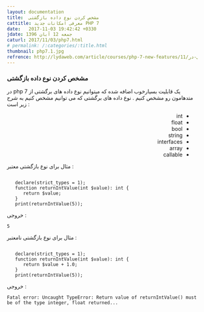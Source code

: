 ```yaml
---
layout: documentation
title:  مشخص کردن نوع داده بازگشتی
cattitle: معرفی امکانات جدید PHP 7
date:   2017-11-03 19:42:42 +0330
jdate: جمعه 12 آبان 1396
caturl: 2017/11/03/php7.html
# permalink: /:categories/:title.html
thumbnail: php7.1.jpg
refrence: http://lydaweb.com/article/courses/php-7-new-features/11/مشخص-کردن-نوع-داده-بازگشتی-در-php-7
---
```

<h3>مشخص کردن نوع داده بازگشتی</h3>
<p>در php 7 یک قابلیت بسیارخوب اضافه شده که میتوانیم نوع داده های برگشتی از متدهامون رو مشخص کنیم . نوع داده های برگشتی که می توانیم مشخص کنیم به شرح زیر است :
</p>

<p>
<ul dir="rtl">
<li>int</li>
<li>float</li>
<li>bool</li>
<li>string</li>
<li>interfaces</li>
<li>array</li>
<li>callable</li>
</ul>
</p>

<p>
مثال برای نوع بازگشتی معتبر :
</p>

<pre><code class="language-php  line-numbers">
   declare(strict_types = 1);
   function returnIntValue(int $value): int {
      return $value;
   }
   print(returnIntValue(5));
</code></pre>   

<p>خروجی :</p>

<pre><code class="language-php">5</code></pre>

<p>
مثال برای نوع بازگشتی نامعتبر :
</p>

<pre><code class="language-php  line-numbers">
   declare(strict_types = 1);
   function returnIntValue(int $value): int {
      return $value + 1.0;
   }
   print(returnIntValue(5));
</code></pre>   

<p>خروجی :</p>

<pre><code class="language-php">Fatal error: Uncaught TypeError: Return value of returnIntValue() must be of the type integer, float returned...
</code></pre>
